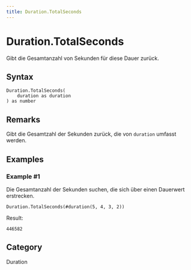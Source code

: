 ```yaml
---
title: Duration.TotalSeconds
---
```


# Duration.TotalSeconds


Gibt die Gesamtanzahl von Sekunden für diese Dauer zurück.


## Syntax

```powerquery
Duration.TotalSeconds(
    duration as duration
) as number
```


## Remarks

Gibt die Gesamtzahl der Sekunden zurück, die von <code>duration</code> umfasst werden.


## Examples

### Example #1 
Die Gesamtanzahl der Sekunden suchen, die sich über einen Dauerwert erstrecken.
```powerquery
Duration.TotalSeconds(#duration(5, 4, 3, 2))
```

Result: 
```powerquery
446582
```




## Category
Duration
